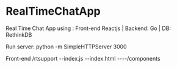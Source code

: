 # RealTimeChatApp
Real Time Chat App using :  Front-end  Reactjs | Backend: Go | DB: RethinkDB

Run server:
python -m SimpleHTTPServer 3000

Front-end 
    /rtsupport
        --index.js
        --index.html
    ----/components